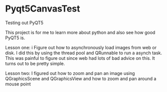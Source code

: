 # Pyqt5CanvasTest
Testing out PyQT5

This project is for me to learn more about python and also see how good PyQT5 is.

Lesson one: i Figure out how to asynchronously load images from web or disk.
    I did this by using the thread pool and QRunnable to run a asynch task.
    This was painful to figure out since web had lots of bad advice on this.
    It turns out to be pretty simple. 

Lesson two: I figured out how to zoom and pan an image using QGraphicsScene and QGraphicsView and how 
to zoom and pan around a mouse point
